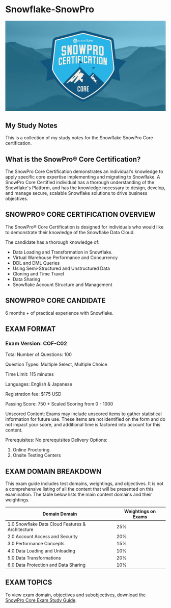 # Snowflake-SnowPro

![Snowflake SnowPro Core](./Assets/COF-C02_large.png)

## My Study Notes

This is a collection of my study notes for the Snowflake SnowPro Core certification.

## What is the SnowPro® Core Certification?

The SnowPro Core Certification demonstrates an individual's knowledge to apply specific core expertise implementing and migrating to Snowflake. A SnowPro Core Certified individual has a thorough understanding of the Snowflake's Platform, and has the knowledge necessary to design, develop, and manage secure, scalable Snowflake solutions to drive business objectives.

## SNOWPRO® CORE CERTIFICATION OVERVIEW

The SnowPro® Core Certification is designed for individuals who would like to demonstrate their knowledge of the Snowflake Data Cloud.

The candidate has a thorough knowledge of:

<ul>
<li>Data Loading and Transformation in Snowflake.</li>
<li>Virtual Warehouse Performance and Concurrency</li>
<li>DDL and DML Queries</li>
<li>Using Semi-Structured and Unstructured Data</li>
<li>Cloning and Time Travel</li>
<li>Data Sharing</li>
<li>Snowflake Account Structure and Management</li>
</ul>

## SNOWPRO® CORE CANDIDATE

6 months + of practical experience with Snowflake.

## EXAM FORMAT

### Exam Version: COF-C02

Total Number of Questions: 100

Question Types: Multiple Select, Multiple Choice

Time Limit: 115 minutes

Languages: English & Japanese

Registration fee: $175 USD

Passing Score: 750 + Scaled Scoring from 0 - 1000

Unscored Content: Exams may include unscored items to gather statistical information for future use. These items are not identified on the form and do not impact your score, and additional time is factored into account for this content.

Prerequisites: No prerequisites
Delivery Options:

1. Online Proctoring
2. Onsite Testing Centers

## EXAM DOMAIN BREAKDOWN

This exam guide includes test domains, weightings, and objectives. It is not a comprehensive listing of all the content that will be presented on this examination. The table below lists the main content domains and their weightings.

| Domain Domain                                    | Weightings on Exams |
| ------------------------------------------------ | ------------------- |
| 1.0 Snowflake Data Cloud Features & Architecture | 25%                 |
| 2.0 Account Access and Security                  | 20%                 |
| 3.0 Performance Concepts                         | 15%                 |
| 4.0 Data Loading and Unloading                   | 10%                 |
| 5.0 Data Transformations                         | 20%                 |
| 6.0 Data Protection and Data Sharing             | 10%                 |

## EXAM TOPICS

To view exam domain, objectives and subobjectives, download the [SnowPro Core Exam Study Guide](https://learn.snowflake.com/courses/course-v1:snowflake+SPSG-CORE+B/about).
